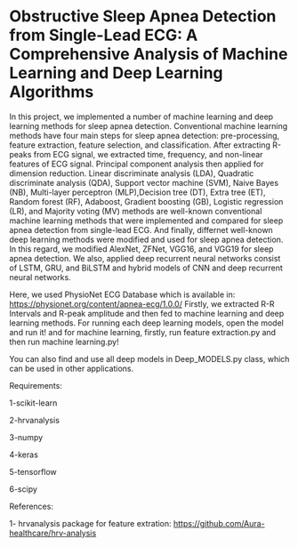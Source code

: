 # Obstructive Sleep Apnea Detection from Single-Lead ECG: A Comprehensive Analysis of Machine Learning and Deep Learning Algorithms
In this project, we implemented a number of machine learning and deep learning methods for sleep apnea detection.
Conventional machine learning methods have four main steps for sleep apnea detection: pre-processing, feature extraction, feature selection, and classification.
After extracting R-peaks from ECG signal, we extracted time, frequency, and non-linear features of ECG signal. Principal component analysis then applied for dimension reduction.
Linear discriminate analysis (LDA), Quadratic discriminate analysis (QDA), Support vector machine (SVM), Naive Bayes (NB), Multi-layer perceptron (MLP),Decision tree (DT), Extra tree (ET), Random forest (RF), Adaboost, Gradient boosting (GB), Logistic regression (LR), and Majority voting (MV) methods are well-known conventional machine learning methods that were  implemented and compared for sleep apnea detection from single-lead ECG.
And finally, differnet well-known deep learning methods were modified and used for sleep apnea detection. In this regard, we modified AlexNet, ZFNet, VGG16, and VGG19 for sleep apnea detection. We also, applied deep recurrent neural networks consist of LSTM, GRU, and BiLSTM and hybrid models of CNN and deep recurrent neural networks.


Here, we used PhysioNet ECG Database which is available in: https://physionet.org/content/apnea-ecg/1.0.0/ 
Firstly, we extracted R-R Intervals and R-peak amplitude and then fed to machine learning and deep learning methods.
For running each deep learning models, open the model and run it! and for machine learning, firstly, run feature extraction.py and then run machine learning.py!



You can also find and use all deep models in Deep_MODELS.py class, which can be used in other applications. 

Requirements:

1-scikit-learn

2-hrvanalysis

3-numpy

4-keras

5-tensorflow

6-scipy


References:

1- hrvanalysis package for feature extration: https://github.com/Aura-healthcare/hrv-analysis

